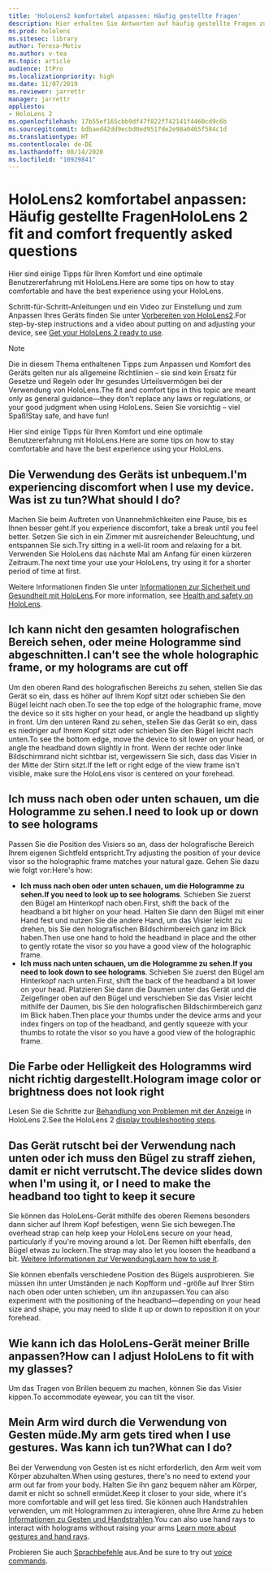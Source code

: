 ```yaml
---
title: 'HoloLens2 komfortabel anpassen: Häufig gestellte Fragen'
description: Hier erhalten Sie Antworten auf häufig gestellte Fragen zur Anpassung Ihrer HoloLens2.
ms.prod: hololens
ms.sitesec: library
author: Teresa-Motiv
ms.author: v-tea
ms.topic: article
audience: ItPro
ms.localizationpriority: high
ms.date: 11/07/2019
ms.reviewer: jarrettr
manager: jarrettr
appliesto:
- HoloLens 2
ms.openlocfilehash: 17b55ef165cbb9df47f822f742141f4460cd9c6b
ms.sourcegitcommit: bdbaed42dd9ecbd0ed9517de2e98a0465f584c1d
ms.translationtype: HT
ms.contentlocale: de-DE
ms.lasthandoff: 08/14/2020
ms.locfileid: "10929841"
---
```

# <span data-ttu-id="c5553-103">HoloLens2 komfortabel anpassen: Häufig gestellte Fragen</span><span class="sxs-lookup"><span data-stu-id="c5553-103">HoloLens 2 fit and comfort frequently asked questions</span></span>

<span data-ttu-id="c5553-104">Hier sind einige Tipps für Ihren Komfort und eine optimale Benutzererfahrung mit HoloLens.</span><span class="sxs-lookup"><span data-stu-id="c5553-104">Here are some tips on how to stay comfortable and have the best experience using your HoloLens.</span></span>

<span data-ttu-id="c5553-105">Schritt-für-Schritt-Anleitungen und ein Video zur Einstellung und zum Anpassen Ihres Geräts finden Sie unter [Vorbereiten von HoloLens2](hololens2-setup.md).</span><span class="sxs-lookup"><span data-stu-id="c5553-105">For step-by-step instructions and a video about putting on and adjusting your device, see [Get your HoloLens 2 ready to use](hololens2-setup.md).</span></span>

> [!NOTE]
> <span data-ttu-id="c5553-106">Die in diesem Thema enthaltenen Tipps zum Anpassen und Komfort des Geräts gelten nur als allgemeine Richtlinien – sie sind kein Ersatz für Gesetze und Regeln oder Ihr gesundes Urteilsvermögen bei der Verwendung von HoloLens.</span><span class="sxs-lookup"><span data-stu-id="c5553-106">The fit and comfort tips in this topic are meant only as general guidance&mdash;they don't replace any laws or regulations, or your good judgment when using HoloLens.</span></span> <span data-ttu-id="c5553-107">Seien Sie vorsichtig – viel Spaß!</span><span class="sxs-lookup"><span data-stu-id="c5553-107">Stay safe, and have fun!</span></span>

<span data-ttu-id="c5553-108">Hier sind einige Tipps für Ihren Komfort und eine optimale Benutzererfahrung mit HoloLens.</span><span class="sxs-lookup"><span data-stu-id="c5553-108">Here are some tips on how to stay comfortable and have the best experience using your HoloLens.</span></span>

## <span data-ttu-id="c5553-109">Die Verwendung des Geräts ist unbequem.</span><span class="sxs-lookup"><span data-stu-id="c5553-109">I'm experiencing discomfort when I use my device.</span></span> <span data-ttu-id="c5553-110">Was ist zu tun?</span><span class="sxs-lookup"><span data-stu-id="c5553-110">What should I do?</span></span>

<span data-ttu-id="c5553-111">Machen Sie beim Auftreten von Unannehmlichkeiten eine Pause, bis es Ihnen besser geht.</span><span class="sxs-lookup"><span data-stu-id="c5553-111">If you experience discomfort, take a break until you feel better.</span></span> <span data-ttu-id="c5553-112">Setzen Sie sich in ein Zimmer mit ausreichender Beleuchtung, und entspannen Sie sich.</span><span class="sxs-lookup"><span data-stu-id="c5553-112">Try sitting in a well-lit room and relaxing for a bit.</span></span> <span data-ttu-id="c5553-113">Verwenden Sie HoloLens das nächste Mal am Anfang für einen kürzeren Zeitraum.</span><span class="sxs-lookup"><span data-stu-id="c5553-113">The next time your use your HoloLens, try using it for a shorter period of time at first.</span></span>

<span data-ttu-id="c5553-114">Weitere Informationen finden Sie unter [Informationen zur Sicherheit und Gesundheit mit HoloLens](https://go.microsoft.com/fwlink/p/?LinkId=746661).</span><span class="sxs-lookup"><span data-stu-id="c5553-114">For more information, see [Health and safety on HoloLens](https://go.microsoft.com/fwlink/p/?LinkId=746661).</span></span>

## <span data-ttu-id="c5553-115">Ich kann nicht den gesamten holografischen Bereich sehen, oder meine Hologramme sind abgeschnitten.</span><span class="sxs-lookup"><span data-stu-id="c5553-115">I can't see the whole holographic frame, or my holograms are cut off</span></span>

<span data-ttu-id="c5553-116">Um den oberen Rand des holografischen Bereichs zu sehen, stellen Sie das Gerät so ein, dass es höher auf Ihrem Kopf sitzt oder schieben Sie den Bügel leicht nach oben.</span><span class="sxs-lookup"><span data-stu-id="c5553-116">To see the top edge of the holographic frame, move the device so it sits higher on your head, or angle the headband up slightly in front.</span></span> <span data-ttu-id="c5553-117">Um den unteren Rand zu sehen, stellen Sie das Gerät so ein, dass es niedriger auf Ihrem Kopf sitzt oder schieben Sie den Bügel leicht nach unten.</span><span class="sxs-lookup"><span data-stu-id="c5553-117">To see the bottom edge, move the device to sit lower on your head, or angle the headband down slightly in front.</span></span> <span data-ttu-id="c5553-118">Wenn der rechte oder linke Bildschirmrand nicht sichtbar ist, vergewissern Sie sich, dass das Visier in der Mitte der Stirn sitzt.</span><span class="sxs-lookup"><span data-stu-id="c5553-118">If the left or right edge of the view frame isn't visible, make sure the HoloLens visor is centered on your forehead.</span></span>

## <span data-ttu-id="c5553-119">Ich muss nach oben oder unten schauen, um die Hologramme zu sehen.</span><span class="sxs-lookup"><span data-stu-id="c5553-119">I need to look up or down to see holograms</span></span>

<span data-ttu-id="c5553-120">Passen Sie die Position des Visiers so an, dass der holografische Bereich Ihrem eigenen Sichtfeld entspricht.</span><span class="sxs-lookup"><span data-stu-id="c5553-120">Try adjusting the position of your device visor so the holographic frame matches your natural gaze.</span></span> <span data-ttu-id="c5553-121">Gehen Sie dazu wie folgt vor:</span><span class="sxs-lookup"><span data-stu-id="c5553-121">Here's how:</span></span>

- <span data-ttu-id="c5553-122">**Ich muss nach oben oder unten schauen, um die Hologramme zu sehen.**</span><span class="sxs-lookup"><span data-stu-id="c5553-122">**If you need to look up to see holograms**.</span></span> <span data-ttu-id="c5553-123">Schieben Sie zuerst den Bügel am Hinterkopf nach oben.</span><span class="sxs-lookup"><span data-stu-id="c5553-123">First, shift the back of the headband a bit higher on your head.</span></span> <span data-ttu-id="c5553-124">Halten Sie dann den Bügel mit einer Hand fest und nutzen Sie die andere Hand, um das Visier leicht zu drehen, bis Sie den holografischen Bildschirmbereich ganz im Blick haben.</span><span class="sxs-lookup"><span data-stu-id="c5553-124">Then use one hand to hold the headband in place and the other to gently rotate the visor so you have a good view of the holographic frame.</span></span>
- <span data-ttu-id="c5553-125">**Ich muss nach unten schauen, um die Hologramme zu sehen.**</span><span class="sxs-lookup"><span data-stu-id="c5553-125">**If you need to look down to see holograms**.</span></span> <span data-ttu-id="c5553-126">Schieben Sie zuerst den Bügel am Hinterkopf nach unten.</span><span class="sxs-lookup"><span data-stu-id="c5553-126">First, shift the back of the headband a bit lower on your head.</span></span> <span data-ttu-id="c5553-127">Platzieren Sie dann die Daumen unter das Gerät und die Zeigefinger oben auf den Bügel und verschieben Sie das Visier leicht mithilfe der Daumen, bis Sie den holografischen Bildschirmbereich ganz im Blick haben.</span><span class="sxs-lookup"><span data-stu-id="c5553-127">Then place your thumbs under the device arms and your index fingers on top of the headband, and gently squeeze with your thumbs to rotate the visor so you have a good view of the holographic frame.</span></span>

## <span data-ttu-id="c5553-128">Die Farbe oder Helligkeit des Hologramms wird nicht richtig dargestellt.</span><span class="sxs-lookup"><span data-stu-id="c5553-128">Hologram image color or brightness does not look right</span></span>

<span data-ttu-id="c5553-129">Lesen Sie die Schritte zur [Behandlung von Problemen mit der Anzeige](hololens2-display.md) in HoloLens 2.</span><span class="sxs-lookup"><span data-stu-id="c5553-129">See the HoloLens 2 [display troubleshooting steps](hololens2-display.md).</span></span>

## <span data-ttu-id="c5553-130">Das Gerät rutscht bei der Verwendung nach unten oder ich muss den Bügel zu straff ziehen, damit er nicht verrutscht.</span><span class="sxs-lookup"><span data-stu-id="c5553-130">The device slides down when I'm using it, or I need to make the headband too tight to keep it secure</span></span>

<span data-ttu-id="c5553-131">Sie können das HoloLens-Gerät mithilfe des oberen Riemens besonders dann sicher auf Ihrem Kopf befestigen, wenn Sie sich bewegen.</span><span class="sxs-lookup"><span data-stu-id="c5553-131">The overhead strap can help keep your HoloLens secure on your head, particularly if you're moving around a lot.</span></span> <span data-ttu-id="c5553-132">Der Riemen hilft ebenfalls, den Bügel etwas zu lockern.</span><span class="sxs-lookup"><span data-stu-id="c5553-132">The strap may also let you loosen the headband a bit.</span></span> <span data-ttu-id="c5553-133">[Weitere Informationen zur Verwendung](hololens2-setup.md#adjust-fit)</span><span class="sxs-lookup"><span data-stu-id="c5553-133">[Learn how to use it](hololens2-setup.md#adjust-fit).</span></span>

<span data-ttu-id="c5553-134">Sie können ebenfalls verschiedene Position des Bügels ausprobieren. Sie müssen ihn unter Umständen je nach Kopfform und -größe auf Ihrer Stirn nach oben oder unten schieben, um ihn anzupassen.</span><span class="sxs-lookup"><span data-stu-id="c5553-134">You can also experiment with the positioning of the headband&mdash;depending on your head size and shape, you may need to slide it up or down to reposition it on your forehead.</span></span>

## <span data-ttu-id="c5553-135">Wie kann ich das HoloLens-Gerät meiner Brille anpassen?</span><span class="sxs-lookup"><span data-stu-id="c5553-135">How can I adjust HoloLens to fit with my glasses?</span></span>

<span data-ttu-id="c5553-136">Um das Tragen von Brillen bequem zu machen, können Sie das Visier kippen.</span><span class="sxs-lookup"><span data-stu-id="c5553-136">To accommodate eyewear, you can tilt the visor.</span></span>

## <span data-ttu-id="c5553-137">Mein Arm wird durch die Verwendung von Gesten müde.</span><span class="sxs-lookup"><span data-stu-id="c5553-137">My arm gets tired when I use gestures.</span></span> <span data-ttu-id="c5553-138">Was kann ich tun?</span><span class="sxs-lookup"><span data-stu-id="c5553-138">What can I do?</span></span>

<span data-ttu-id="c5553-139">Bei der Verwendung von Gesten ist es nicht erforderlich, den Arm weit vom Körper abzuhalten.</span><span class="sxs-lookup"><span data-stu-id="c5553-139">When using gestures, there's no need to extend your arm out far from your body.</span></span> <span data-ttu-id="c5553-140">Halten Sie ihn ganz bequem näher am Körper, damit er nicht so schnell ermüdet.</span><span class="sxs-lookup"><span data-stu-id="c5553-140">Keep it closer to your side, where it's more comfortable and will get less tired.</span></span> <span data-ttu-id="c5553-141">Sie können auch Handstrahlen verwenden, um mit Hologrammen zu interagieren, ohne Ihre Arme zu heben [Informationen zu Gesten und Handstrahlen](hololens2-basic-usage.md#the-hand-tracking-frame).</span><span class="sxs-lookup"><span data-stu-id="c5553-141">You can also use hand rays to interact with holograms without raising your arms [Learn more about gestures and hand rays](hololens2-basic-usage.md#the-hand-tracking-frame).</span></span>

<span data-ttu-id="c5553-142">Probieren Sie auch [Sprachbefehle](hololens-cortana.md) aus.</span><span class="sxs-lookup"><span data-stu-id="c5553-142">And be sure to try out [voice commands](hololens-cortana.md).</span></span>
